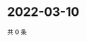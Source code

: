 # 2022-03-10

共 0 条

<!-- BEGIN WEIBO -->
<!-- 最后更新时间 Thu Mar 10 2022 22:18:29 GMT+0800 (China Standard Time) -->

<!-- END WEIBO -->
